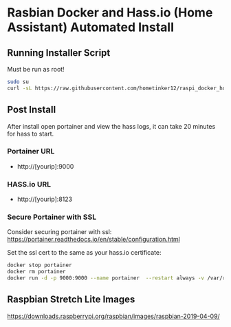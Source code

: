 # Rasbian Docker and Hass.io (Home Assistant) Automated Install


## Running Installer Script
Must be run as root!
```bash
sudo su
curl -sL https://raw.githubusercontent.com/hometinker12/raspi_docker_homeassistant/master/rpi3b_setup/initialsetup_install.sh | bash -s
```

## Post Install
After install open portainer and view the hass logs, it can take 20 minutes for hass to start.
### Portainer URL
  * http://[yourip]:9000
### HASS.io URL
  * http://[yourip]:8123
### Secure Portainer with SSL
Consider securing portainer with ssl: https://portainer.readthedocs.io/en/stable/configuration.html

Set the ssl cert to the same as your hass.io certificate:
```bash
docker stop portainer
docker rm portainer
docker run -d -p 9000:9000 --name portainer  --restart always -v /var/run/docker.sock:/var/run/docker.sock -v /usr/share/portainer:/data portainer/portainer --ssl true --sslcert /certs/cert.pem --sslkey /certs/cert.key
```

## Raspbian Stretch Lite Images
https://downloads.raspberrypi.org/raspbian/images/raspbian-2019-04-09/
